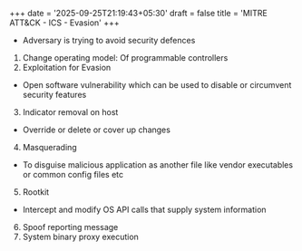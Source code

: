+++
date = '2025-09-25T21:19:43+05:30'
draft = false
title = 'MITRE ATT&CK - ICS - Evasion'
+++
- Adversary is trying to avoid security defences
1. Change operating model: Of programmable controllers
2. Exploitation for Evasion
  - Open software vulnerability which can be used to disable or circumvent security features
3. Indicator removal on host
  - Override or delete or cover up changes
4. Masquerading
  - To disguise malicious application as another file like vendor executables or common config files etc
5. Rootkit
  - Intercept and modify OS API calls that supply system information
6. Spoof reporting message
7. System binary proxy execution
